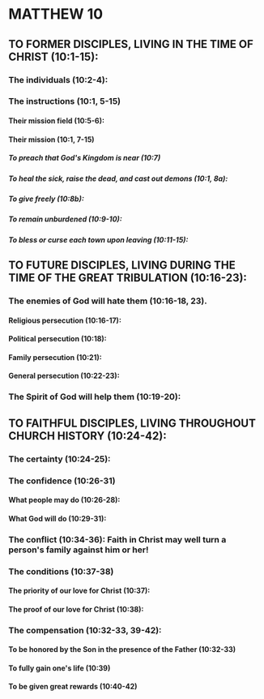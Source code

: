 ---
---
# MATTHEW 10
## TO FORMER DISCIPLES, LIVING IN THE TIME OF CHRIST (10:1-15): 
###  The individuals (10:2-4): 
###  The instructions (10:1, 5-15) 
####  Their mission field (10:5-6): 
####  Their mission (10:1, 7-15) 
#####  To preach that God\'s Kingdom is near (10:7) 
#####  To heal the sick, raise the dead, and cast out demons (10:1, 8a): 
#####  To give freely (10:8b): 
#####  To remain unburdened (10:9-10): 
#####  To bless or curse each town upon leaving (10:11-15): 
## TO FUTURE DISCIPLES, LIVING DURING THE TIME OF THE GREAT TRIBULATION (10:16-23): 
###  The enemies of God will hate them (10:16-18, 23). 
####  Religious persecution (10:16-17): 
####  Political persecution (10:18): 
####  Family persecution (10:21): 
####  General persecution (10:22-23): 
###  The Spirit of God will help them (10:19-20): 
## TO FAITHFUL DISCIPLES, LIVING THROUGHOUT CHURCH HISTORY (10:24-42): 
###  The certainty (10:24-25): 
###  The confidence (10:26-31) 
####  What people may do (10:26-28): 
####  What God will do (10:29-31): 
###  The conflict (10:34-36): Faith in Christ may well turn a person\'s family against him or her! 
###  The conditions (10:37-38) 
####  The priority of our love for Christ (10:37): 
####  The proof of our love for Christ (10:38): 
###  The compensation (10:32-33, 39-42): 
####  To be honored by the Son in the presence of the Father (10:32-33) 
####  To fully gain one\'s life (10:39) 
####  To be given great rewards (10:40-42) 
